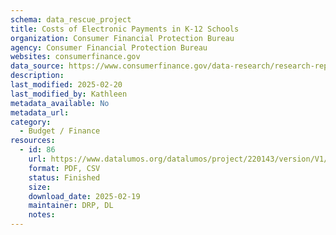 ```yaml
---
schema: data_rescue_project 
title: Costs of Electronic Payments in K-12 Schools
organization: Consumer Financial Protection Bureau
agency: Consumer Financial Protection Bureau
websites: consumerfinance.gov
data_source: https://www.consumerfinance.gov/data-research/research-reports/issue-spotlight-costs-of-electronic-payments-in-k-12-schools/
description: 
last_modified: 2025-02-20
last_modified_by: Kathleen
metadata_available: No
metadata_url: 
category:
  - Budget / Finance
resources:
  - id: 86
    url: https://www.datalumos.org/datalumos/project/220143/version/V1/view
    format: PDF, CSV
    status: Finished
    size: 
    download_date: 2025-02-19
    maintainer: DRP, DL
    notes: 
---
```

